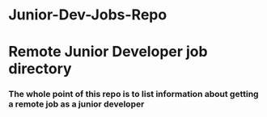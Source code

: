 # Junior-Dev-Jobs-Repo

<h1>Remote Junior Developer job directory</h1>

<h3>The whole point of this repo is to list information about getting a remote job as a junior developer</h3>
